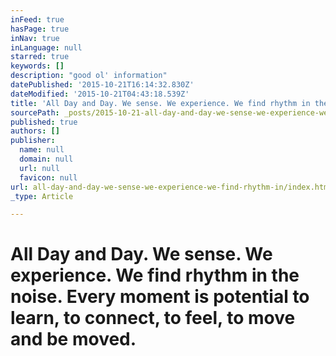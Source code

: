 ```yaml
---
inFeed: true
hasPage: true
inNav: true
inLanguage: null
starred: true
keywords: []
description: "good ol' information"
datePublished: '2015-10-21T16:14:32.830Z'
dateModified: '2015-10-21T04:43:18.539Z'
title: 'All Day and Day. We sense. We experience. We find rhythm in the noise. Every moment is potential to learn, to connect, to feel, to move and be moved.'
sourcePath: _posts/2015-10-21-all-day-and-day-we-sense-we-experience-we-find-rhythm-in.md
published: true
authors: []
publisher:
  name: null
  domain: null
  url: null
  favicon: null
url: all-day-and-day-we-sense-we-experience-we-find-rhythm-in/index.html
_type: Article

---
```

# All Day and Day. We sense. We experience. We find rhythm in the noise. Every moment is potential to learn, to connect, to feel, to move and be moved.